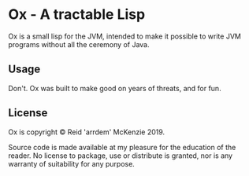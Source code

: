 # Ox - A tractable Lisp

Ox is a small lisp for the JVM, intended to make it possible to write
JVM programs without all the ceremony of Java.

## Usage

Don't. Ox was built to make good on years of threats, and for fun.

## License

Ox is copyright © Reid 'arrdem' McKenzie 2019. 

Source code is made available at my pleasure for the education of the
reader. No license to package, use or distribute is granted, nor is
any warranty of suitability for any purpose.
